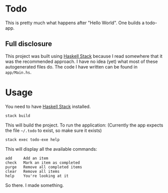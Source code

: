 # Todo

This is pretty much what happens after "Hello World". One builds a todo-app.

## Full disclosure

This project was built using [Haskell Stack](https://docs.haskellstack.org/en/stable/README/) because I read somewhere that it was the recommended approach. I have no idea (yet) what most of these autogenerated files do. The code I have written can be found in `app/Main.hs`.

# Usage

You need to have [Haskell Stack](https://docs.haskellstack.org/en/stable/README/) installed.
```
stack build
```

This will build the project. To run the application:
(Currently the app expects the file `~/.todo` to exist, so make sure it exists)

```
stack exec todo-exe help
```

This will display all the available commands:

```
add 	Add an item
check	Mark an item as completed
purge	Remove all completed items
clear	Remove all items
help	You're looking at it
```


So there. I made something.

